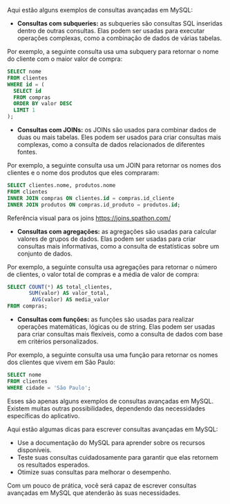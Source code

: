 Aqui estão alguns exemplos de consultas avançadas em MySQL:

* **Consultas com subqueries:** as subqueries são consultas SQL inseridas dentro de outras consultas. Elas podem ser usadas para executar operações complexas, como a combinação de dados de várias tabelas.

Por exemplo, a seguinte consulta usa uma subquery para retornar o nome do cliente com o maior valor de compra:

```sql
SELECT nome
FROM clientes
WHERE id = (
  SELECT id
  FROM compras
  ORDER BY valor DESC
  LIMIT 1
);
```

* **Consultas com JOINs:** os JOINs são usados para combinar dados de duas ou mais tabelas. Eles podem ser usados para criar consultas mais complexas, como a consulta de dados relacionados de diferentes fontes.

Por exemplo, a seguinte consulta usa um JOIN para retornar os nomes dos clientes e o nome dos produtos que eles compraram:

```sql
SELECT clientes.nome, produtos.nome
FROM clientes
INNER JOIN compras ON clientes.id = compras.id_cliente
INNER JOIN produtos ON compras.id_produto = produtos.id;
```
Referência visual para os joins https://joins.spathon.com/

* **Consultas com agregações:** as agregações são usadas para calcular valores de grupos de dados. Elas podem ser usadas para criar consultas mais informativas, como a consulta de estatísticas sobre um conjunto de dados.

Por exemplo, a seguinte consulta usa agregações para retornar o número de clientes, o valor total de compras e a média de valor de compra:

```sql
SELECT COUNT(*) AS total_clientes,
       SUM(valor) AS valor_total,
        AVG(valor) AS media_valor
FROM compras;
```

* **Consultas com funções:** as funções são usadas para realizar operações matemáticas, lógicas ou de string. Elas podem ser usadas para criar consultas mais flexíveis, como a consulta de dados com base em critérios personalizados.

Por exemplo, a seguinte consulta usa uma função para retornar os nomes dos clientes que vivem em São Paulo:

```sql
SELECT nome
FROM clientes
WHERE cidade = 'São Paulo';
```

Esses são apenas alguns exemplos de consultas avançadas em MySQL. Existem muitas outras possibilidades, dependendo das necessidades específicas do aplicativo.

Aqui estão algumas dicas para escrever consultas avançadas em MySQL:

* Use a documentação do MySQL para aprender sobre os recursos disponíveis.
* Teste suas consultas cuidadosamente para garantir que elas retornem os resultados esperados.
* Otimize suas consultas para melhorar o desempenho.

Com um pouco de prática, você será capaz de escrever consultas avançadas em MySQL que atenderão às suas necessidades.